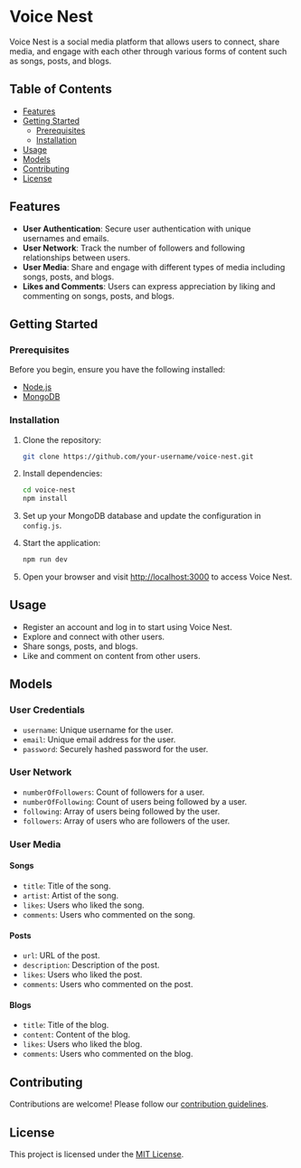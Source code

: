 # Voice Nest

Voice Nest is a social media platform that allows users to connect, share media, and engage with each other through various forms of content such as songs, posts, and blogs.

## Table of Contents

- [Features](#features)
- [Getting Started](#getting-started)
  - [Prerequisites](#prerequisites)
  - [Installation](#installation)
- [Usage](#usage)
- [Models](#models)
- [Contributing](#contributing)
- [License](#license)

## Features

- **User Authentication**: Secure user authentication with unique usernames and emails.
- **User Network**: Track the number of followers and following relationships between users.
- **User Media**: Share and engage with different types of media including songs, posts, and blogs.
- **Likes and Comments**: Users can express appreciation by liking and commenting on songs, posts, and blogs.

## Getting Started

### Prerequisites

Before you begin, ensure you have the following installed:

- [Node.js](https://nodejs.org/)
- [MongoDB](https://www.mongodb.com/try/download/community)

### Installation

1. Clone the repository:

   ```bash
   git clone https://github.com/your-username/voice-nest.git
   ```

2. Install dependencies:

   ```bash
   cd voice-nest
   npm install
   ```

3. Set up your MongoDB database and update the configuration in `config.js`.

4. Start the application:

   ```bash
   npm run dev
   ```

5. Open your browser and visit [http://localhost:3000](http://localhost:3000) to access Voice Nest.

## Usage

- Register an account and log in to start using Voice Nest.
- Explore and connect with other users.
- Share songs, posts, and blogs.
- Like and comment on content from other users.

## Models

### User Credentials

- `username`: Unique username for the user.
- `email`: Unique email address for the user.
- `password`: Securely hashed password for the user.

### User Network

- `numberOfFollowers`: Count of followers for a user.
- `numberOfFollowing`: Count of users being followed by a user.
- `following`: Array of users being followed by the user.
- `followers`: Array of users who are followers of the user.

### User Media

#### Songs

- `title`: Title of the song.
- `artist`: Artist of the song.
- `likes`: Users who liked the song.
- `comments`: Users who commented on the song.

#### Posts

- `url`: URL of the post.
- `description`: Description of the post.
- `likes`: Users who liked the post.
- `comments`: Users who commented on the post.

#### Blogs

- `title`: Title of the blog.
- `content`: Content of the blog.
- `likes`: Users who liked the blog.
- `comments`: Users who commented on the blog.

## Contributing

Contributions are welcome! Please follow our [contribution guidelines](CONTRIBUTING.md).

## License

This project is licensed under the [MIT License](LICENSE).
